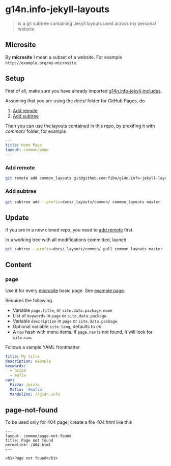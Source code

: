 # g14n.info-jekyll-layouts

> is a git subtree containing Jekyll layouts used across my personal website

## Microsite

By **microsite** I mean a subset of a website. For example `http://example.org/my-microsite`.

## Setup

First of all, make sure you have already imported [g14n.info-jekyll-includes].

Assuming that you are using the *docs/* folder for GitHub Pages, do

1. [Add remote](#add-remote)
2. [Add subtree](#add-subtree)

Then you can use the layouts contained in this repo, by prexifing it with
*common/* folder, for example

```yaml
---
title: Home Page
layout: common/page
---
```

### Add remote

```bash
git remote add common_layouts git@github.com:fibo/g14n.info-jekyll-layouts.git
```

### Add subtree

```bash
git subtree add --prefix=docs/_layouts/common/ common_layouts master
```

## Update

If you are in a new cloned repo, you need to [add remote](#add-remote) first.

In a working tree with all modifications committed, launch

```bash
git subtree --prefix=docs/_layouts/common/ pull common_layouts master
```

## Content

### page

Use it for every [microsite](#microsite) basic page. See [example page][page_template].

Requires the following.

* Variable `page.title`, or `site.data.package.name`
* List of `keywords` in `page` or `site.data.package`.
* Variable `description` in `page` or `site.data.package`.
* Optional variable `site.lang`, defaults to *en*.
* A `nav` hash with menu items. If `page.nav` is not found, it will look for `site.nav`.

Follows a sample YAML frontmatter

```yaml
title: My title
description: example
keywords:
  - pizza
  - mafia
nav:
  Pizza: /pizza
  Mafia: '#mafia'
  Mandolino: //g14n.info
```

## page-not-found

To be used only for 404 page, create a file *404.html* like this

```
---
layout: common/page-not-found
title: Page not found
permalink: /404.html
---

<h1>Page not found</h1>
```

[page_template]: http://g14n.info/templates/page "page template"
[g14n.info-jekyll-includes]: https://github.com/fibo/g14n.info-jekyll-includes "g14n.info-jekyll-includes"
